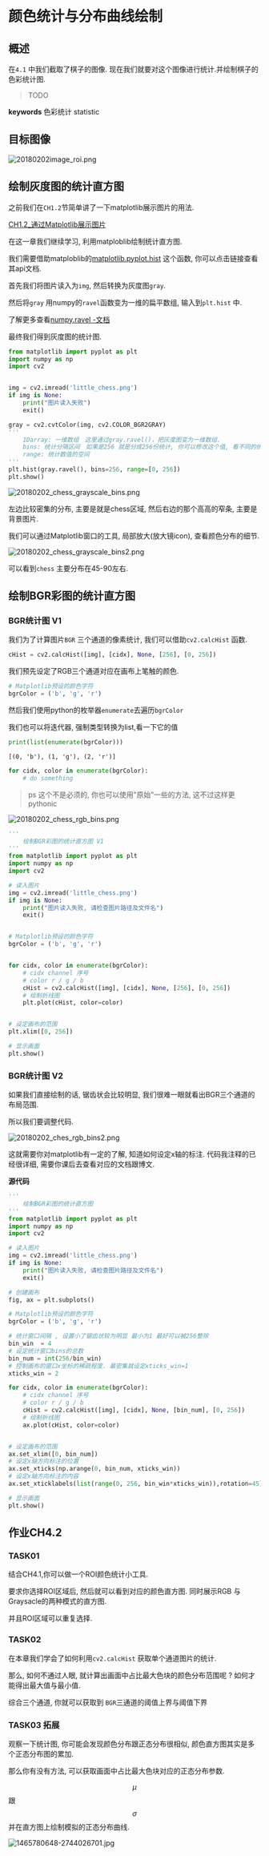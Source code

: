 # 颜色统计与分布曲线绘制

## 概述

在`4.1` 中我们截取了棋子的图像. 
现在我们就要对这个图像进行统计.并绘制棋子的色彩统计图.

> TODO

**keywords** 色彩统计 statistic 

## 目标图像

![20180202image_roi.png](./image/20180202image_roi.png)



## 绘制灰度图的统计直方图

之前我们在`CH1.2`节简单讲了一下matplotlib展示图片的用法.

[CH1.2_通过Matplotlib展示图片](http://www.1zlab.com(网站备案中)/p/opencv-matplotlib-image-show)

在这一章我们继续学习, 利用matploblib绘制统计直方图.

我们需要借助matploblib的[matplotlib.pyplot.hist](https://matplotlib.org/devdocs/api/_as_gen/matplotlib.pyplot.hist.html) 这个函数, 你可以点击链接查看其api文档.



首先我们将图片读入为`img`, 然后转换为灰度图`gray`.

然后将`gray` 用numpy的`ravel`函数变为一维的扁平数组, 输入到`plt.hist` 中.

了解更多查看[numpy.ravel -文档](https://docs.scipy.org/doc/numpy-1.9.0/reference/generated/numpy.ravel.html)

最终我们得到灰度图的统计图.



```python
from matplotlib import pyplot as plt
import numpy as np
import cv2


img = cv2.imread('little_chess.png')
if img is None:
    print("图片读入失败")
    exit()

gray = cv2.cvtColor(img, cv2.COLOR_BGR2GRAY)
'''
	1Darray: 一维数组　这里通过gray.ravel()，把灰度图变为一维数组．
	bins: 统计分隔区间　如果是256 就是分成256份统计, 你可以修改这个值, 看不同的统计效果
	range: 统计数值的空间
'''
plt.hist(gray.ravel(), bins=256, range=[0, 256])
plt.show()
```





![20180202_chess_grayscale_bins.png](./image/20180202_chess_grayscale_bins.png)



左边比较密集的分布, 主要是就是chess区域, 然后右边的那个高高的窄条, 主要是背景图片.

我们可以通过Matplotlib窗口的工具, 局部放大(放大镜icon), 查看颜色分布的细节.

![20180202_chess_grayscale_bins2.png](./image/20180202_chess_grayscale_bins2.png)



可以看到`chess` 主要分布在45-90左右.





## 绘制BGR彩图的统计直方图



### BGR统计图 V1



我们为了计算图片`BGR` 三个通道的像素统计, 我们可以借助`cv2.calcHist` 函数.



```python
cHist = cv2.calcHist([img], [cidx], None, [256], [0, 256])
```



我们预先设定了RGB三个通道对应在画布上笔触的颜色.

```python
# Matplotlib预设的颜色字符
bgrColor = ('b', 'g', 'r')
```

然后我们使用python的枚举器`enumerate`去遍历`bgrColor`

我们也可以将迭代器, 强制类型转换为list,看一下它的值

```python
print(list(enumerate(bgrColor)))
```

```
[(0, 'b'), (1, 'g'), (2, 'r')]
```



```python
for cidx, color in enumerate(bgrColor):
	# do something
```

> ps  这个不是必须的, 你也可以使用"原始"一些的方法, 这不过这样更pythonic





![20180202_chess_rgb_bins.png](./image/20180202_chess_rgb_bins.png)

```python
'''
    绘制BGR彩图的统计直方图 V1
'''
from matplotlib import pyplot as plt
import numpy as np
import cv2

# 读入图片
img = cv2.imread('little_chess.png')
if img is None:
    print("图片读入失败, 请检查图片路径及文件名")
    exit()


# Matplotlib预设的颜色字符
bgrColor = ('b', 'g', 'r')


for cidx, color in enumerate(bgrColor):
    # cidx channel 序号
    # color r / g / b
    cHist = cv2.calcHist([img], [cidx], None, [256], [0, 256])
    # 绘制折线图
    plt.plot(cHist, color=color)  


# 设定画布的范围
plt.xlim([0, 256])

# 显示画面
plt.show()
```



### BGR统计图 V2



如果我们直接绘制的话, 锯齿状会比较明显, 我们很难一眼就看出BGR三个通道的布局范围.

所以我们要调整代码.



![20180202_ches_rgb_bins2.png](./image/20180202_ches_rgb_bins2.png)

这就需要你对matplotlib有一定的了解, 知道如何设定x轴的标注. 代码我注释的已经很详细, 需要你课后去查看对应的文档跟博文.





**源代码**

```python
'''
    绘制BGR彩图的统计直方图
'''
from matplotlib import pyplot as plt
import numpy as np
import cv2

# 读入图片
img = cv2.imread('little_chess.png')
if img is None:
    print("图片读入失败, 请检查图片路径及文件名")
    exit()

# 创建画布
fig, ax = plt.subplots()

# Matplotlib预设的颜色字符
bgrColor = ('b', 'g', 'r')

# 统计窗口间隔 , 设置小了锯齿状较为明显 最小为1 最好可以被256整除
bin_win  = 4
# 设定统计窗口bins的总数
bin_num = int(256/bin_win)
# 控制画布的窗口x坐标的稀疏程度. 最密集就设定xticks_win=1
xticks_win = 2

for cidx, color in enumerate(bgrColor):
    # cidx channel 序号
    # color r / g / b
    cHist = cv2.calcHist([img], [cidx], None, [bin_num], [0, 256])
    # 绘制折线图
    ax.plot(cHist, color=color)  


# 设定画布的范围
ax.set_xlim([0, bin_num])
# 设定x轴方向标注的位置
ax.set_xticks(np.arange(0, bin_num, xticks_win))
# 设定x轴方向标注的内容
ax.set_xticklabels(list(range(0, 256, bin_win*xticks_win)),rotation=45)

# 显示画面
plt.show()
```



## 作业CH4.2



### TASK01

结合CH4.1,你可以做一个ROI颜色统计小工具.

 要求你选择ROI区域后, 然后就可以看到对应的颜色直方图. 同时展示RGB 与 Graysacle的两种模式的直方图.

并且ROI区域可以重复选择.



### TASK02

在本章我们学会了如何利用`cv2.calcHist` 获取单个通道图片的统计.

那么, 如何不通过人眼, 就计算出画面中占比最大色块的颜色分布范围呢 ? 如何才能得出最大值与最小值.

综合三个通道, 你就可以获取到 `BGR`三通道的阈值上界与阈值下界



### TASK03 拓展

观察一下统计图, 你可能会发现颜色分布跟正态分布很相似, 颜色直方图其实是多个正态分布图的累加.

那么你有没有方法, 可以获取画面中占比最大色块对应的正态分布参数.

$$\mu$$  跟 $$\sigma$$  并在直方图上绘制模拟的正态分布曲线.

![1465780648-2744026701.jpg](./image/1465780648-2744026701.jpg)



